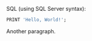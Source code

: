 SQL (using SQL Server syntax):

```sql (using sql server syntax)
PRINT 'Hello, World!';
```

Another paragraph.